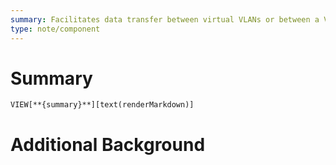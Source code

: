 ```yaml
---
summary: Facilitates data transfer between virtual VLANs or between a VM and the physical network. Essentially a virtual switch to route traffic between different network segments without the need for a dedicated physical device. Often used in situations where multiple virtual machines need to communicate with each other or the external network.
type: note/component
---
```

# Summary
`VIEW[**{summary}**][text(renderMarkdown)]`
# Additional Background
